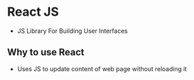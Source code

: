 # React JS

- JS Library For Building User Interfaces

## Why to use React

- Uses JS to update content of web page without reloading it
